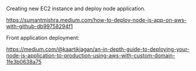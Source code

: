 Creating new EC2 instance and deploy node application.

https://sumantmishra.medium.com/how-to-deploy-node-js-app-on-aws-with-github-db99758294f1


Front application deployment:

https://medium.com/@kaartikjagan/an-in-depth-guide-to-deploying-your-node-js-application-to-production-using-aws-with-custom-domain-1fe3b0638a75
